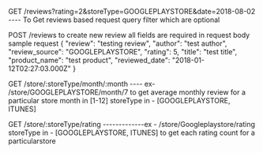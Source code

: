 GET  /reviews?rating=2&storeType=GOOGLEPLAYSTORE&date=2018-08-02  ---- To  Get reviews based request query filter which are optional

POST  /reviews              to create new review all fields are required  in request body   sample request   {
	"review": "testing review",
	"author": "test author",
	"review_source": "GOOGLEPLAYSTORE",
	"rating": 5,
	"title": "test title",
	"product_name": "test product",
	"reviewed_date": "2018-01-12T02:27:03.000Z"
}



GET   /store/:storeType/month/:month             ----  ex- /store/GOOGLEPLAYSTORE/month/7   to get average monthly review for a particular  store             month in [1-12]
                                                storeType in - [GOOGLEPLAYSTORE, ITUNES]

GET /store/:storeType/rating                -------------ex - /store/Googleplaystore/rating
                                                            storeType in - [GOOGLEPLAYSTORE, ITUNES]
                                                        to get each rating count for a particularstore